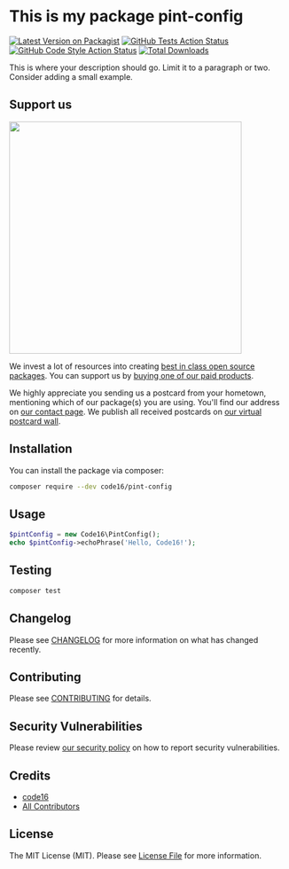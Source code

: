# This is my package pint-config

[![Latest Version on Packagist](https://img.shields.io/packagist/v/code16/pint-config.svg?style=flat-square)](https://packagist.org/packages/code16/pint-config)
[![GitHub Tests Action Status](https://img.shields.io/github/actions/workflow/status/code16/pint-config/run-tests.yml?branch=main&label=tests&style=flat-square)](https://github.com/code16/pint-config/actions?query=workflow%3Arun-tests+branch%3Amain)
[![GitHub Code Style Action Status](https://img.shields.io/github/actions/workflow/status/code16/pint-config/fix-php-code-style-issues.yml?branch=main&label=code%20style&style=flat-square)](https://github.com/code16/pint-config/actions?query=workflow%3A"Fix+PHP+code+style+issues"+branch%3Amain)
[![Total Downloads](https://img.shields.io/packagist/dt/code16/pint-config.svg?style=flat-square)](https://packagist.org/packages/code16/pint-config)

This is where your description should go. Limit it to a paragraph or two. Consider adding a small example.

## Support us

[<img src="https://github-ads.s3.eu-central-1.amazonaws.com/pint-config.jpg?t=1" width="419px" />](https://spatie.be/github-ad-click/pint-config)

We invest a lot of resources into creating [best in class open source packages](https://spatie.be/open-source). You can support us by [buying one of our paid products](https://spatie.be/open-source/support-us).

We highly appreciate you sending us a postcard from your hometown, mentioning which of our package(s) you are using. You'll find our address on [our contact page](https://spatie.be/about-us). We publish all received postcards on [our virtual postcard wall](https://spatie.be/open-source/postcards).

## Installation

You can install the package via composer:

```bash
composer require --dev code16/pint-config
```

## Usage

```php
$pintConfig = new Code16\PintConfig();
echo $pintConfig->echoPhrase('Hello, Code16!');
```

## Testing

```bash
composer test
```

## Changelog

Please see [CHANGELOG](CHANGELOG.md) for more information on what has changed recently.

## Contributing

Please see [CONTRIBUTING](CONTRIBUTING.md) for details.

## Security Vulnerabilities

Please review [our security policy](../../security/policy) on how to report security vulnerabilities.

## Credits

- [code16](https://github.com/code16)
- [All Contributors](../../contributors)

## License

The MIT License (MIT). Please see [License File](LICENSE.md) for more information.
